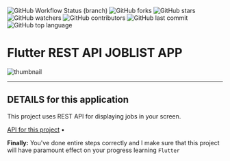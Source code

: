 ![GitHub Workflow Status (branch)](https://img.shields.io/github/workflow/status/iamnijat/restapi-joblist/Flutter%20CI/master)
![GitHub forks](https://img.shields.io/github/forks/iamnijat/restapi-joblist)
![GitHub stars](https://img.shields.io/github/stars/iamnijat/restapi-joblist)
![GitHub watchers](https://img.shields.io/github/watchers/iamnijat/restapi-joblist)
![GitHub contributors](https://img.shields.io/github/contributors/iamnijat/restapi-joblist)
![GitHub last commit](https://img.shields.io/github/last-commit/iamnijat/restapi-joblist)
![GitHub top language](https://img.shields.io/github/languages/top/iamnijat/restapi-joblist)

# Flutter REST API JOBLIST APP

![thumbnail](https://user-images.githubusercontent.com/42466886/139329296-994994cf-063e-4700-a67b-7ef25f4d12c4.png)

-------

## DETAILS for this application

This project uses REST API for displaying jobs in your screen. 

<a href="https://www.themuse.com/developers/api/v2">API for this project</a> •

**Finally:** You've done entire steps correctly and I make sure that this project will have paramount effect on your progress learning `Flutter`
